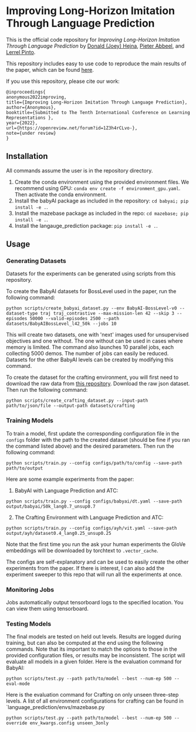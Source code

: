 # Improving Long-Horizon Imitation Through Language Prediction

This is the official code repository for *Improving Long-Horizon Imitation Through Language Prediction* by [Donald (Joey) Hejna](https://jhejna.github.io), [Pieter Abbeel](https://people.eecs.berkeley.edu/~pabbeel/), and [Lerrel Pinto](https://www.lerrelpinto.com/).

This repository includes easy to use code to reproduce the main results of the paper, which can be found [here](https://openreview.net/pdf?id=1Z3h4rCLvo-).

If you use this repository, please cite our work:
```
@inproceedings{
anonymous2022improving,
title={Improving Long-Horizon Imitation Through Language Prediction},
author={Anonymous},
booktitle={Submitted to The Tenth International Conference on Learning Representations },
year={2022},
url={https://openreview.net/forum?id=1Z3h4rCLvo-},
note={under review}
}
```

## Installation
All commands assume the user is in the repository directory.

1. Create the conda environment using the provided environment files. We recommend using GPU: `conda env create -f environment_gpu.yaml`. Then activate the conda environment.
2. Install the babyAI package as included in the repository: `cd babyai; pip install -e .`.
3. Install the mazebase package as included in the repo: `cd mazebase; pip install -e .`.
4. Install the langauge_prediction package: `pip install -e .`.

## Usage

### Generating Datasets
Datasets for the experiments can be generated using scripts from this repository.

To create the BabyAI datasets for BossLevel used in the paper, run the following command:
```
python scripts/create_babyai_dataset.py --env BabyAI-BossLevel-v0 --dataset-type traj traj_contrastive --max-mission-len 42 --skip 3 --episodes 50000 --valid-episodes 2500 --path datasets/BabyAIBossLevel_l42_50k --jobs 10
```
This will create two datasets, one with 'next' images used for unsupervised objectives and one without. The one without can be used in cases where memory is limited. The command also launches 10 parallel jobs, each collecting 5000 demos. The number of jobs can easily be reduced. Datasets for the other BabyAI levels can be created by modifying this command.

To create the dataset for the crafting environment, you will first need to download the raw data from [this repository](https://github.com/valeriechen/ask-your-humans). Download the raw json dataset. Then run the following command:
```
python scripts/create_crafting_dataset.py --input-path path/to/json/file --output-path datasets/crafting
```

### Training Models
To train a model, first update the corresponding configuration file in the `configs` folder with the path to the created dataset (should be fine if you ran the command listed above) and the desired parameters. Then run the following command:
```
python scripts/train.py --config configs/path/to/config --save-path path/to/output
```

Here are some example experiments from the paper:
1. BabyAI with Language Prediction and ATC:
```
python scripts/train.py --config configs/babyai/dt.yaml --save-path output/babyai/50k_lang0.7_unsup0.7
```
2. The Crafting Environment with Language Prediction and ATC:
```
python scripts/train.py --config configs/ayh/vit.yaml --save-path output/ayh/dataset0.4_lang0.25_unsup0.25
```
Note that the first time you run the ask your human experiments the GloVe embeddings will be downloaded by torchtext to `.vector_cache`.

The configs are self-explanatory and can be used to easily create the other experiments from the paper. If there is interest, I can also add the experiment sweeper to this repo that will run all the experiments at once.

### Monitoring Jobs
Jobs automatically output tensorboard logs to the specified location. You can view them using tensorboard.


### Testing Models
The final models are tested on held out levels. Results are logged during training, but can also be computed at the end using the following commands. Note that its important to match the options to those in the provided configuration files, or results may be inconsistent. The script will evaluate all models in a given folder. 
Here is the evaluation command for BabyAI:
```
python scripts/test.py --path path/to/model --best --num-ep 500 --eval-mode
```
Here is the evaluation command for Crafting on only unseen three-step levels. A list of all environment configurations for crafting can be found in `language_prediction/envs/mazebase.py
```
python scripts/test.py --path path/to/model --best --num-ep 500 --override env_kwargs.config unseen_3only
```

